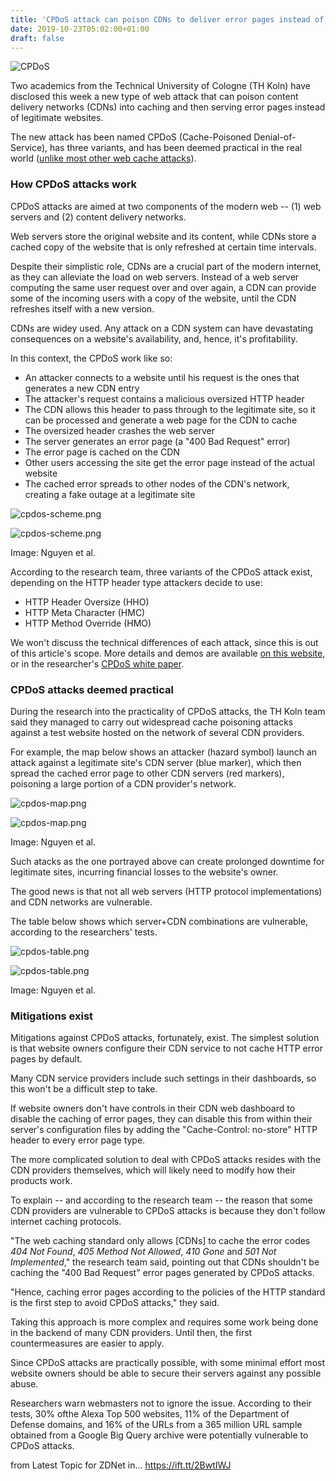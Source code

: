 ```yaml
---
title: 'CPDoS attack can poison CDNs to deliver error pages instead of legitimate sites'
date: 2019-10-23T05:02:00+01:00
draft: false
---
```


![CPDoS](https://zdnet1.cbsistatic.com/hub/i/2019/10/23/e8d3d064-ab1d-48c7-95d3-5f296f7a4bb8/7fd41bc5c6db8418f1baa0bf4b9b2688/cpdos.png)

Two academics from the Technical University of Cologne (TH Koln) have disclosed this week a new type of web attack that can poison content delivery networks (CDNs) into caching and then serving error pages instead of legitimate websites.

The new attack has been named CPDoS (Cache-Poisoned Denial-of-Service), has three variants, and has been deemed practical in the real world ([unlike most other web cache attacks](https://portswigger.net/research/practical-web-cache-poisoning)).

### How CPDoS attacks work

CPDoS attacks are aimed at two components of the modern web -- (1) web servers and (2) content delivery networks.

Web servers store the original website and its content, while CDNs store a cached copy of the website that is only refreshed at certain time intervals.

Despite their simplistic role, CDNs are a crucial part of the modern internet, as they can alleviate the load on web servers. Instead of a web server computing the same user request over and over again, a CDN can provide some of the incoming users with a copy of the website, until the CDN refreshes itself with a new version.

CDNs are widey used. Any attack on a CDN system can have devastating consequences on a website's availability, and, hence, it's profitability.

In this context, the CPDoS work like so:

*   An attacker connects to a website until his request is the ones that generates a new CDN entry
*   The attacker's request contains a malicious oversized HTTP header
*   The CDN allows this header to pass through to the legitimate site, so it can be processed and generate a web page for the CDN to cache
*   The oversized header crashes the web server
*   The server generates an error page (a "400 Bad Request" error)
*   The error page is cached on the CDN
*   Other users accessing the site get the error page instead of the actual website
*   The cached error spreads to other nodes of the CDN's network, creating a fake outage at a legitimate site

![cpdos-scheme.png](https://www.zdnet.com/article/cpdos-attack-can-poison-cdns-to-deliver-error-pages-instead-of-legitimate-sites/#ftag=RSSbaffb68)

<span><img src="https://zdnet2.cbsistatic.com/hub/i/2019/10/23/b36a514b-5ac9-4772-ab99-a68bcbee6d94/6566af605029963627a4e89a4fbb5765/cpdos-scheme.png" alt="cpdos-scheme.png" /></span>

Image: Nguyen et al.

According to the research team, three variants of the CPDoS attack exist, depending on the HTTP header type attackers decide to use:

*   HTTP Header Oversize (HHO)
*   HTTP Meta Character (HMC)
*   HTTP Method Override (HMO)

We won't discuss the technical differences of each attack, since this is out of this article's scope. More details and demos are available [on this website](https://cpdos.org/), or in the researcher's [CPDoS white paper](https://cpdos.org/paper/Your_Cache_Has_Fallen__Cache_Poisoned_Denial_of_Service_Attack__Preprint_.pdf).

### CPDoS attacks deemed practical

During the research into the practicality of CPDoS attacks, the TH Koln team said they managed to carry out widespread cache poisoning attacks against a test website hosted on the network of several CDN providers.

For example, the map below shows an attacker (hazard symbol) launch an attack against a legitimate site's CDN server (blue marker), which then spread the cached error page to other CDN servers (red markers), poisoning a large portion of a CDN provider's network.

![cpdos-map.png](https://www.zdnet.com/article/cpdos-attack-can-poison-cdns-to-deliver-error-pages-instead-of-legitimate-sites/#ftag=RSSbaffb68)

<span><img src="https://zdnet1.cbsistatic.com/hub/i/2019/10/23/69341e4f-de02-43d4-87da-ca03e68f67f7/175e83b2714f3cf43fd06dff3b1e61f8/cpdos-map.png" alt="cpdos-map.png" /></span>

Image: Nguyen et al.

Such atacks as the one portrayed above can create prolonged downtime for legitimate sites, incurring financial losses to the website's owner.

The good news is that not all web servers (HTTP protocol implementations) and CDN networks are vulnerable.

The table below shows which server+CDN combinations are vulnerable, according to the researchers' tests.

![cpdos-table.png](https://www.zdnet.com/article/cpdos-attack-can-poison-cdns-to-deliver-error-pages-instead-of-legitimate-sites/#ftag=RSSbaffb68)

<span><img src="https://zdnet4.cbsistatic.com/hub/i/2019/10/23/dc9d8452-2d9b-4dbc-abf7-2e639b6f812b/f9cdd52f712eafab6373feb831565cd1/cpdos-table.png" alt="cpdos-table.png" /></span>

Image: Nguyen et al.

### Mitigations exist

Mitigations against CPDoS attacks, fortunately, exist. The simplest solution is that website owners configure their CDN service to not cache HTTP error pages by default.

Many CDN service providers include such settings in their dashboards, so this won't be a difficult step to take.

If website owners don't have controls in their CDN web dashboard to disable the caching of error pages, they can disable this from within their server's configuration files by adding the "Cache-Control: no-store" HTTP header to every error page type.

The more complicated solution to deal with CPDoS attacks resides with the CDN providers themselves, which will likely need to modify how their products work.

To explain -- and according to the research team -- the reason that some CDN providers are vulnerable to CPDoS attacks is because they don't follow internet caching protocols.

"The web caching standard only allows \[CDNs\] to cache the error codes _404 Not Found_, _405 Method Not Allowed_, _410 Gone_ and _501 Not Implemented_," the research team said, pointing out that CDNs shouldn't be caching the "400 Bad Request" error pages generated by CPDoS attacks.

"Hence, caching error pages according to the policies of the HTTP standard is the first step to avoid CPDoS attacks," they said.

Taking this approach is more complex and requires some work being done in the backend of many CDN providers. Until then, the first countermeasures are easier to apply.

Since CPDoS attacks are practically possible, with some minimal effort most website owners should be able to secure their servers against any possible abuse.

Researchers warn webmasters not to ignore the issue. According to their tests, 30% ofthe Alexa Top 500 websites, 11% of the Department of Defense domains, and 16% of the URLs from a 365 million URL sample obtained from a Google Big Query archive were potentially vulnerable to CPDoS attacks.

  
  
from Latest Topic for ZDNet in... https://ift.tt/2BwtIWJ
